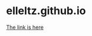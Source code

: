 # elleltz.github.io
<html>
<head>
<title>TEST</title>
<body>
<a href="Page 1.html">The link is here</a>
</body>
</head>
</html>
